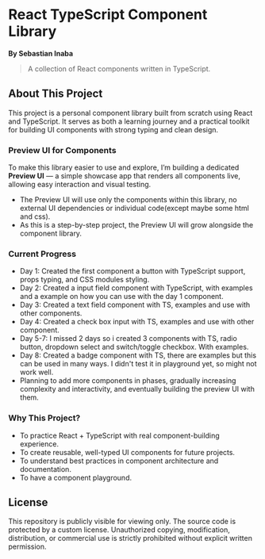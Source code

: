 # React TypeScript Component Library
**By Sebastian Inaba**

> A collection of React components written in TypeScript.

## About This Project

This project is a personal component library built from scratch using React and TypeScript. It serves as both a learning journey and a practical toolkit for building UI components with strong typing and clean design.

### Preview UI for Components

To make this library easier to use and explore, I’m building a dedicated **Preview UI** — a simple showcase app that renders all components live, allowing easy interaction and visual testing. 

- The Preview UI will use only the components within this library, no external UI dependencies or individual code(except maybe some html and css).
- As this is a step-by-step project, the Preview UI will grow alongside the component library.

### Current Progress

- Day 1: Created the first component a button with TypeScript support, props typing, and CSS modules styling.
- Day 2: Created a input field component with TypeScript, with examples and a example on how you can use with the day 1 component.
- Day 3: Created a text field component with TS, examples and use with other components.
- Day 4: Created a check box input with TS, examples and use with other component.
- Day 5-7: I missed 2 days so i created 3 components with TS, radio button, dropdown select and switch/toggle checkbox. With examples.
- Day 8: Created a badge component with TS, there are examples but this can be used in many ways. I didn't test it in playground yet, so might not work well.
- Planning to add more components in phases, gradually increasing complexity and interactivity, and eventually building the preview UI with them.

### Why This Project?

- To practice React + TypeScript with real component-building experience.
- To create reusable, well-typed UI components for future projects.
- To understand best practices in component architecture and documentation.
- To have a component playground.

## License

This repository is publicly visible for viewing only. The source code is protected by a custom license.
Unauthorized copying, modification, distribution, or commercial use is strictly prohibited without explicit written permission.